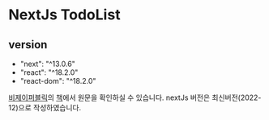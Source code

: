 # NextJs TodoList

## version

- "next": "^13.0.6"
- "react": "^18.2.0"
- "react-dom": "^18.2.0"

[비제이퍼블릭](https://github.com/bjpublic/next.js)의 [책](https://www.aladin.co.kr/shop/wproduct.aspx?ItemId=261986672)에서 원문을 확인하실 수 있습니다. nextJs 버전은 최신버전(2022-12)으로 작성하였습니다.
